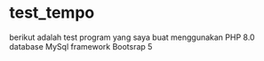 # test_tempo

berikut adalah test program yang saya buat
menggunakan PHP 8.0
database MySql
framework Bootsrap 5
